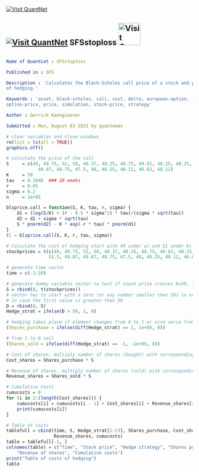 
[<img src="https://github.com/QuantLet/Styleguide-and-Validation-procedure/blob/master/pictures/banner.png" alt="Visit QuantNet">](http://quantlet.de/index.php?p=info)

## [<img src="https://github.com/QuantLet/Styleguide-and-Validation-procedure/blob/master/pictures/qloqo.png" alt="Visit QuantNet">](http://quantlet.de/) **SFSstoploss** [<img src="https://github.com/QuantLet/Styleguide-and-Validation-procedure/blob/master/pictures/QN2.png" width="60" alt="Visit QuantNet 2.0">](http://quantlet.de/d3/ia)

```yaml

Name of QuantLet : SFSstoploss

Published in : SFS

Description : 'Calculates the Black-Scholes call price of a stock and produces a table of the costs
of hedging.'

Keywords : 'asset, black-scholes, call, cost, delta, european-option, financial, hedging, option,
option-price, price, simulation, stock-price, strategy'

Author : Derrick Kanngiesser

Submitted : Mon, August 03 2015 by quantomas

```


```r
# clear variables and close windows
rm(list = ls(all = TRUE))
graphics.off()

# Calculate the price of the call
S     = c(49, 49.75, 52, 50, 48.37, 48.25, 48.75, 49.62, 48.25, 48.25, 51.12, 51.5, 49.87, 
			49.87, 48.75, 47.5, 48, 46.25, 48.12, 46.62, 48.12)
K     = 50
tau   = 0.3846  ### 20 weeks
r     = 0.05
sigma = 0.2
n     = 1e+05

blsprice.call = function(S, K, tau, r, sigma) {
    d1 = (log(S/K) + (r - 0.5 * sigma^2) * tau)/(sigma * sqrt(tau))
    d2 = d1 + sigma * sqrt(tau)
    S * pnorm(d2) - K * exp(-r * tau) * pnorm(d1)
}
(C = blsprice.call(S, K, r, tau, sigma))

# Calculate the cost of hedging start with 49 under a) and 51 under b)
stockprices = t(c(49, 49.75, 52, 50, 48.37, 48.25, 48.75, 49.62, 48.25, 48.25, 51.12, 
				51.5, 49.87, 49.87, 48.75, 47.5, 48, 46.25, 48.12, 46.62, 48.12))

# generate time vector
time = c(-1:20)

# generate dummy variable vector to test if stock price crosses K=50, 1==yes, 0==no
S = rbind(0, t(stockprices))
# vector has to start with a zero (or any number smaller than 50) in order to impose action
# in case the first value is greater than 50
D = rbind(0, S)
Hedge_strat = ifelse(D > 50, 1, 0)

# hedging takes place if element changes from 0 to 1 or vice versa from 0 to 1 purchase
(Shares_purchase = ifelse(diff(Hedge_strat) == 1, 1e+05, 0))

# from 1 to 0 sell
(Shares_sold = ifelse(diff(Hedge_strat) == -1, -1e+05, 0))

# Cost of shares, multiply number of shares (bought) with corresponding price
Cost_shares = Shares_purchase * S

# Revenue of shares, multiply number of shares (sold) with corresponding price
Revenue_shares = Shares_sold * S

# Cumulative Costs
cumucosts = 0
for (i in 2:(length(Cost_shares))) {
    cumucosts[i] = cumucosts[i - 1] + Cost_shares[i] + Revenue_shares[i]
    print(cumucosts[i])
}

# Table of costs
tablefull = cbind(time, S, Hedge_strat[2:23], Shares_purchase, Cost_shares,
				  Revenue_shares, cumucosts)
table = tablefull[-1, ]
colnames(table) = c("Time", "Stock price", "Hedge strategy", "Shares purchased", "Cost of shares", 
    "Revenue of shares", "Cumulative costs")
print("Table of costs of hedging")
table
```
